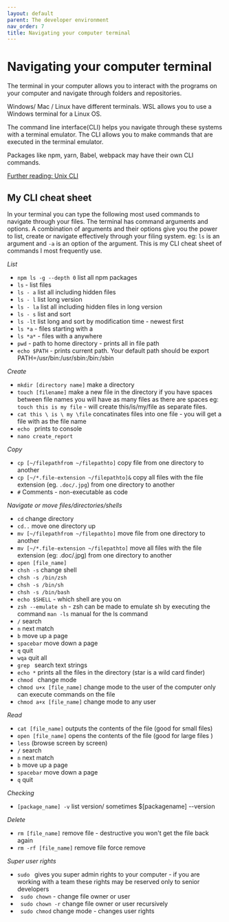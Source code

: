 ```yaml
---
layout: default
parent: The developer environment
nav_order: 7
title: Navigating your computer terminal
---
```


# Navigating your computer terminal

The terminal in your computer allows you to interact with the programs on your computer and navigate through folders and repositories.

Windows/ Mac / Linux have different terminals. WSL allows you to use a Windows terminal for a Linux OS.

The command line interface(CLI) helps you navigate through these systems with a terminal emulator. The
CLI allows you to make commands that are executed in the terminal emulator. 

Packages like npm, yarn, Babel, webpack may have their own CLI commands.

[Further reading: Unix CLI](https://www.cs.dartmouth.edu/~campbell/cs50/shellcontinued.html)


## My CLI cheat sheet

In your terminal you can type the following most used commands to navigate through your files. The terminal has command arguments and options. A combination of arguments and their options give you the power to list, create or navigate effectively through your filing system. eg: `ls` is an argument and `-a` is an option of the argument. This is my CLI cheat sheet of commands I most frequently use.

_List_

- `npm ls -g --depth 0` list all npm packages
- `ls` - list files
- `ls - a` list all including hidden files
- `ls - l` list long version
- `ls - la` list all including hidden files in long version
- `ls - s` list and sort
- `ls -lt` list long and sort by modification time - newest first
- `ls *a` - files starting with a
- `ls *a*` - files with a anywhere
- `pwd` - path to home directory - prints all in file path
- `echo $PATH` - prints current path. Your default path should be export PATH=/usr/bin:/usr/sbin:/bin:/sbin

_Create_

- `mkdir [directory name]` make a directory
- `touch [filename]` make a new file in the directory if you have spaces between file names you will have as many files as there are spaces eg: `touch this is my file` - will create this/is/my/file as separate files.
- `cat this \ is \ my \file` concatinates files into one file - you will get a file with <thisismyfile> as the file name
- `echo ` prints to console
- `nano create_report`

_Copy_

- `cp [~/filepathfrom ~/filepathto]` copy file from one directory to another
- `cp [~/*.file-extension ~/filepathto]&` copy all files with the file extension (eg. `.doc/.jpg`) from one directory to another
- `#` Comments - non-executable as code

_Navigate or move files/directories/shells_

- `cd` change directory
- `cd..` move one directory up
- `mv [~/filepathfrom ~/filepathto]` move file from one directory to another
- `mv [~/*.file-extension ~/filepathto]` move all files with the file extension (eg: .doc/.jpg) from one directory to another
- `open [file_name]`
- `chsh -s` change shell
- `chsh -s /bin/zsh`
- `chsh -s /bin/sh`
- `chsh -s /bin/bash`
- `echo $SHELL` - which shell are you on
- `zsh --emulate sh` - zsh can be made to emulate sh by executing the command `man -ls` manual for the ls command
- `/` search
- `n` next match
- `b` move up a page
- `spacebar` move down a page
- `q` quit
- `wqa` quit all
- `grep ` search text strings
- `echo *` prints all the files in the directory (star is a wild card finder)
- `chmod ` change mode
- `chmod u+x [file_name]` change mode to the user of the computer only can execute commands on the file
- `chmod a+x [file_name]` change mode to any user

_Read_

- `cat [file_name]` outputs the contents of the file (good for small files)
- `open [file_name]` opens the contents of the file (good for large files )
- `less` (browse screen by screen)
- `/` search
- `n` next match
- `b` move up a page
- `spacebar` move down a page
- `q` quit

_Checking_

- `[package_name] -v` list version/ sometimes $[packagename] --version

_Delete_

- `rm [file_name]` remove file - destructive you won't get the file back again
- `rm -rf [file_name]` remove file force remove

_Super user rights_

- `sudo ` gives you super admin rights to your computer - if you are working with a team these rights may be reserved only to senior developers
- ` sudo chown` - change file owner or user
- ` sudo chown -r` change file owner or user recursively
- ` sudo chmod` change mode - changes user rights
